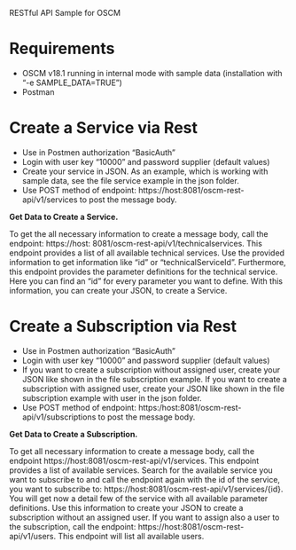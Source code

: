 RESTful API Sample for OSCM

# Requirements
-	OSCM v18.1 running in internal mode with sample data (installation with “-e SAMPLE_DATA=TRUE”)
-	Postman

# Create a Service via Rest
-	Use in Postmen authorization “BasicAuth”
-	Login with user key “10000” and password supplier (default values)
-	Create your service in JSON. As an example, which is working with sample data, see the file service example in the json folder.
-	Use POST method of endpoint: https://host:8081/oscm-rest-api/v1/services to post the message body.

**Get Data to Create a Service.**

To get the all necessary information to create a message body, call the endpoint: https://host: 8081/oscm-rest-api/v1/technicalservices. This endpoint provides a list of all available technical services. Use the provided information to get information like “id” or “technicalServiceId”. Furthermore, this endpoint provides the parameter definitions for the technical service. Here you can find an “id” for every parameter you want to define. With this information, you can create your JSON, to create a Service. 


# Create a Subscription via Rest
-	Use in Postmen authorization “BasicAuth”
-	Login with user key “10000” and password supplier (default values)
-	If you want to create a subscription without assigned user, create your JSON like shown in the file subscription example. If you want to create a subscription with assigned user, create your JSON like shown in the file subscription example with user in the json folder. 
-	Use POST method of endpoint: https:/host:8081/oscm-rest-api/v1/subscriptions to post the message body. 

**Get Data to Create a Subscription.**

To get all necessary information to create a message body, call the endpoint https://host:8081/oscm-rest-api/v1/services. This endpoint provides a list of available services. Search for the available service you want to subscribe to and call the endpoint again with the id of the service, you want to subscribe to: https://host:8081/oscm-rest-api/v1/services/{id}. You will get now a detail few of the service with all available parameter definitions. Use this information to create your JSON to create a subscription without an assigned user. If you want to assign also a user to the subscription, call the endpoint: https://host:8081/oscm-rest-api/v1/users. This endpoint will list all available users. 
 

